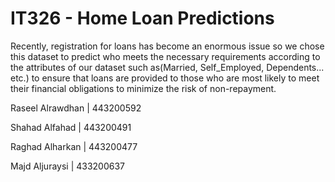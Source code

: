 # IT326 - Home Loan Predictions
Recently, registration for loans has become an enormous issue so we chose this dataset to predict who meets the necessary requirements according to the attributes of our dataset such as(Married, Self_Employed, Dependents... etc.) to ensure that loans are provided to those who are most likely to meet their financial obligations to minimize the risk of non-repayment.


Raseel Alrawdhan | 443200592


Shahad Alfahad   | 443200491


Raghad Alharkan  | 443200477


Majd Aljuraysi   | 433200637
